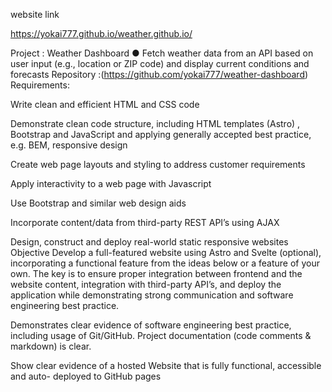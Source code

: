 website link 

https://yokai777.github.io/weather.github.io/


Project :
Weather Dashboard
● Fetch weather data from an API based on user input (e.g., location or ZIP
code) and display current conditions and forecasts
Repository :(https://github.com/yokai777/weather-dashboard)
Requirements:

Write clean and efficient  HTML and CSS code

Demonstrate clean code structure, including HTML templates (Astro) , Bootstrap and JavaScript and applying generally accepted best practice, e.g. BEM, responsive design

Create web page layouts and styling to address customer requirements

Apply interactivity to a web page with Javascript

Use Bootstrap and similar web design aids

 Incorporate content/data from third-party REST API’s using AJAX

Design, construct and deploy real-world static responsive websites
Objective
Develop a full-featured website using Astro and Svelte (optional), incorporating a functional feature from the ideas below or a feature of your own. The key is to ensure proper integration between frontend and the website content, integration with third-party API’s, and deploy the application while demonstrating strong communication and software engineering best practice.

Demonstrates clear evidence of software engineering best practice, including usage of Git/GitHub. Project documentation (code comments & markdown) is clear.

Show clear evidence of a hosted Website that is fully functional, accessible and auto- deployed to GitHub pages
